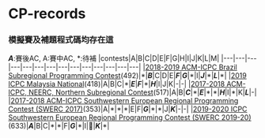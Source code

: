 # CP-records
### 模擬賽及補題程式碼均存在這

***A***:賽後AC, A:賽中AC, \*:待補
|contests|A|B|C|D|E|F|G|H|I|J|K|L|M|
|---|---|---|---|---|---|---|---|---|---|---|---|---|---|
|[2018-2019 ACM-ICPC Brazil Subregional Programming Contest](https://codeforces.com/gym/101908)(492)|\*|***B***|C|D|E|***F***|***G***|\*|I|***J***|\*|***L***|\*|
|[2019 ICPC Malaysia National](https://codeforces.com/gym/102219)(418)|A|B|C|\*|***E***|***F***|\*|***H***|I|J|K|-|-|
|[2017-2018 ACM-ICPC, NEERC, Northern Subregional Contest](https://codeforces.com/gym/101612)(517)|A|B|***C***|\*|***E***|\*|\*|***H***|I|\*|K|***L***|-|
|[2017-2018 ACM-ICPC Southwestern European Regional Programming Contest (SWERC 2017)](https://codeforces.com/gym/101635)(353)|A|\*|\*|\*|E|F|***G***|\*|\*|J|***K***|-|-|
|[2019-2020 ICPC Southwestern European Regional Programming Contest (SWERC 2019-20)](https://codeforces.com/gym/102501)(633)|***A***|B|C|\*|\*|F|***G***|\*|I|🖕|***K***|\*|
